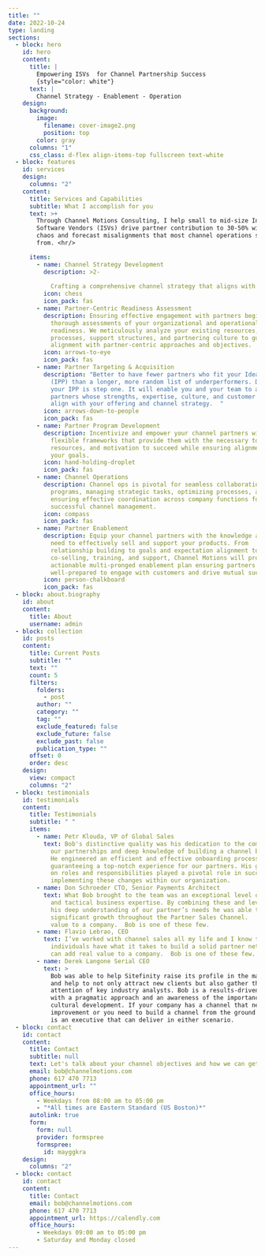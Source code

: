 ```yaml
---
title: ""
date: 2022-10-24
type: landing
sections:
  - block: hero
    id: hero
    content:
      title: |
        Empowering ISVs  for Channel Partnership Success
        {style="color: white"}
      text: |
        Channel Strategy - Enablement - Operation
    design:
      background:
        image:
          filename: cover-image2.png
          position: top
        color: gray
      columns: "1"
      css_class: d-flex align-items-top fullscreen text-white
  - block: features
    id: services
    design:
      columns: "2"
    content:
      title: Services and Capabilities
      subtitle: What I accomplish for you
      text: >+
        Through Channel Motions Consulting, I help small to mid-size Independent
        Software Vendors (ISVs) drive partner contribution to 30-50% without the
        chaos and forecast misalignments that most channel operations suffer
        from. <hr/>

      items:
        - name: Channel Strategy Development
          description: >2-
             
            Crafting a comprehensive channel strategy that aligns with your company goals guides all channel business efforts. We'll analyze market dynamics, competition, potential partners, and your organizational readiness creating a roadmap for revenue growth and market penetration.
          icon: chess
          icon_pack: fas
        - name: Partner-Centric Readiness Assessment
          description: Ensuring effective engagement with partners begins with conducting
            thorough assessments of your organizational and operational
            readiness. We meticulously analyze your existing resources,
            processes, support structures, and partnering culture to guarantee
            alignment with partner-centric approaches and objectives.
          icon: arrows-to-eye
          icon_pack: fas
        - name: Partner Targeting & Acquisition
          description: "Better to have fewer partners who fit your Ideal Partner Profile
            (IPP) than a longer, more random list of underperformers. Defining
            your IPP is step one. It will enable you and your team to acquire
            partners whose strengths, expertise, culture, and customer base
            align with your offering and channel strategy.  "
          icon: arrows-down-to-people
          icon_pack: fas
        - name: Partner Program Development
          description: Incentivize and empower your channel partners with cohesive,
            flexible frameworks that provide them with the necessary tools,
            resources, and motivation to succeed while ensuring alignment with
            your goals.
          icon: hand-holding-droplet
          icon_pack: fas
        - name: Channel Operations
          description: Channel ops is pivotal for seamless collaboration in partner
            programs, managing strategic tasks, optimizing processes, and
            ensuring effective coordination across company functions for
            successful channel management.
          icon: compass
          icon_pack: fas
        - name: Partner Enablement
          description: Equip your channel partners with the knowledge and resources they
            need to effectively sell and support your products. From
            relationship building to goals and expectation alignment to
            co-selling, training, and support, Channel Motions will produce an
            actionable multi-pronged enablement plan ensuring partners are
            well-prepared to engage with customers and drive mutual success.
          icon: person-chalkboard
          icon_pack: fas
  - block: about.biography
    id: about
    content:
      title: About
      username: admin
  - block: collection
    id: posts
    content:
      title: Current Posts
      subtitle: ""
      text: ""
      count: 5
      filters:
        folders:
          - post
        author: ""
        category: ""
        tag: ""
        exclude_featured: false
        exclude_future: false
        exclude_past: false
        publication_type: ""
      offset: 0
      order: desc
    design:
      view: compact
      columns: "2"
  - block: testimonials
    id: testimonials
    content:
      title: Testimonials
      subtitle: " "
      items:
        - name: Petr Klouda, VP of Global Sales
          text: Bob's distinctive quality was his dedication to the complete lifecycle of
            our partnerships and deep knowledge of building a channel business.
            He engineered an efficient and effective onboarding process,
            guaranteeing a top-notch experience for our partners. His guidance
            on roles and responsibilities played a pivotal role in successfully
            implementing these changes within our organization.
        - name: Don Schroeder CTO, Senior Payments Architect
          text: What Bob brought to the team was an exceptional level of both strategic
            and tactical business expertise. By combining these and leveraging
            his deep understanding of our partner’s needs he was able to produce
            significant growth throughout the Partner Sales Channel.   real
            value to a company.  Bob is one of these few.
        - name: Flavio Lebrao, CEO
          text: I’ve worked with channel sales all my life and I know that only a few
            individuals have what it takes to build a solid partner network that
            can add real value to a company.  Bob is one of these few.
        - name: Derek Langone Serial CEO
          text: >
            Bob was able to help Sitefinity raise its profile in the marketplace
            and help to not only attract new clients but also gather the
            attention of key industry analysts. Bob is a results-driven leader
            with a pragmatic approach and an awareness of the importance of
            cultural development. If your company has a channel that needs
            improvement or you need to build a channel from the ground up, Bob
            is an executive that can deliver in either scenario.
  - block: contact
    id: contact
    content:
      title: Contact
      subtitle: null
      text: Let's talk about your channel objectives and how we can get you there.
      email: bob@channelmotions.com
      phone: 617 470 7713
      appointment_url: ""
      office_hours:
        - Weekdays from 08:00 am to 05:00 pm
        - "*All times are Eastern Standard (US Boston)*"
      autolink: true
      form:
        form: null
        provider: formspree
        formspree:
          id: mayggkra
    design:
      columns: "2"
  - block: contact
    id: contact
    content:
      title: Contact
      email: bob@channelmotions.com
      phone: 617 470 7713
      appointment_url: https://calendly.com
      office_hours:
        - Weekdays 09:00 am to 05:00 pm
        - Saturday and Monday closed
---
```

